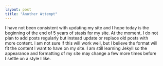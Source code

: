 ```yaml
---
layout: post
title: "Another Attempt"
---
```


I have not been consistent with updating my site and I hope today is the beginning
of the end of 5 years of stasis for my site. At the moment, I do not plan to add
posts regularly but instead update or replace old posts with more content. I am
not sure if this will work well, but I believe the format will fit the content I
want to have on my site. I am still learning Jekyll so the appearance and formatting
of my site may change a few more times before I settle on a style I like.
